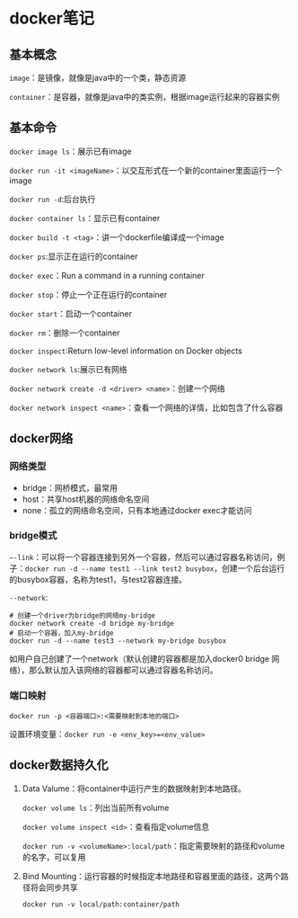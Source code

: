 # docker笔记

## 基本概念

`image`：是镜像，就像是java中的一个类，静态资源

`container`：是容器，就像是java中的类实例，根据image运行起来的容器实例



## 基本命令

`docker image ls`：展示已有image

`docker run -it <imageName>`：以交互形式在一个新的container里面运行一个image

`docker run -d`:后台执行

`docker container ls`：显示已有container

`docker build -t <tag>`：讲一个dockerfile编译成一个image

`docker ps`:显示正在运行的container

`docker exec`：Run a command in a running container

`docker stop`：停止一个正在运行的container

`docker start`：启动一个container

`docker rm`：删除一个container

`docker inspect`:Return low-level information on Docker objects

`docker network ls`:展示已有网络

`docker network create -d <driver> <name>`：创建一个网络

`docker network inspect <name>`：查看一个网络的详情，比如包含了什么容器

## docker网络

### 网络类型

- bridge：网桥模式，最常用
- host：共享host机器的网络命名空间
- none：孤立的网络命名空间，只有本地通过docker exec才能访问



### bridge模式

`—-link`：可以将一个容器连接到另外一个容器，然后可以通过容器名称访问，例子：`docker run -d --name test1 --link test2 busybox`，创建一个后台运行的busybox容器，名称为test1，与test2容器连接。

`--network`:

```
# 创建一个driver为bridge的网络my-bridge
docker network create -d bridge my-bridge
# 启动一个容器，加入my-bridge
docker run -d --name test3 --network my-bridge busybox
```

如用户自己创建了一个network（默认创建的容器都是加入docker0 bridge 网络），那么默认加入该网络的容器都可以通过容器名称访问。



### 端口映射

`docker run -p <容器端口>:<需要映射到本地的端口>`



设置环境变量：`docker run -e <env_key>=<env_value>`



## docker数据持久化

1. Data Valume：将container中运行产生的数据映射到本地路径。

   `docker volume ls`：列出当前所有volume

   `docker volume inspect <id>`：查看指定volume信息

   `docker run -v <volumeName>:local/path`：指定需要映射的路径和volume的名字，可以复用

2. Bind Mounting：运行容器的时候指定本地路径和容器里面的路径，这两个路径将会同步共享

   `docker run -v local/path:container/path`

